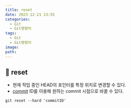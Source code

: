 ```yaml
---
title: reset
date: 2023-12-21 13:55
categories:
  - Git
  - Git명령어
tags:
  - Git
  - Git명령어
image: 
path:
---
```


## 🌈 reset
+ 현재 작업 중인 HEAD의 포인터를 특정 위치로 변경할 수 있다.
+ [commit](https://sonjh919.github.io/posts/commit) ID를 이용해 원하는 commit 시점으로 바꿀 수 있다.
```dos
git reset --hard 'commitID'
```

